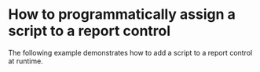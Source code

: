 # How to programmatically assign a script to a report control


<p>The following example demonstrates how to add a script to a report control at runtime.</p>

<br/>


